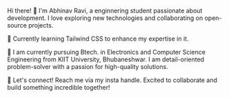 Hi there! 👋
I'm Abhinav Ravi, a enginnering student passionate about development. I love exploring new technologies and collaborating on open-source projects.

🌱 Currently learning Tailwind CSS to enhance my expertise in it.

💼 I am currently pursuing Btech. in Electronics and Computer Science Engineering from KIIT University, Bhubaneshwar. I am detail-oriented problem-solver with a passion for high-quality solutions.

🌟 Let's connect! Reach me via my insta handle. Excited to collaborate and build something incredible together!

